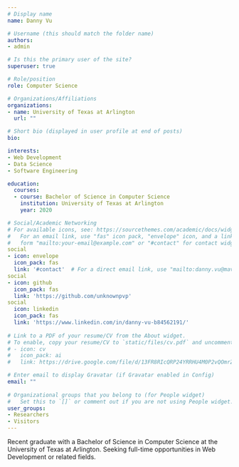 ```yaml
---
# Display name
name: Danny Vu

# Username (this should match the folder name)
authors:
- admin

# Is this the primary user of the site?
superuser: true

# Role/position
role: Computer Science

# Organizations/Affiliations
organizations:
- name: University of Texas at Arlington
  url: ""

# Short bio (displayed in user profile at end of posts)
bio: 

interests:
- Web Development
- Data Science
- Software Engineering

education:
  courses:
  - course: Bachelor of Science in Computer Science
    institution: University of Texas at Arlington
    year: 2020

# Social/Academic Networking
# For available icons, see: https://sourcethemes.com/academic/docs/widgets/#icons
#   For an email link, use "fas" icon pack, "envelope" icon, and a link in the
#   form "mailto:your-email@example.com" or "#contact" for contact widget.
social
- icon: envelope
  icon_pack: fas
  link: '#contact'  # For a direct email link, use "mailto:danny.vu@mavs.uta.edu".
social
- icon: github
  icon_pack: fas
  link: 'https://github.com/unknownpvp'
social
  icon: linkedin
  icon_pack: fas
  link: 'https://www.linkedin.com/in/danny-vu-b84562191/'
  
# Link to a PDF of your resume/CV from the About widget.
# To enable, copy your resume/CV to `static/files/cv.pdf` and uncomment the lines below.  
# - icon: cv
#   icon_pack: ai
#   link: https://drive.google.com/file/d/13FR8RIcQRP24YRRHU4M0P2vQOmrZjM_e/view?usp=sharing

# Enter email to display Gravatar (if Gravatar enabled in Config)
email: ""
  
# Organizational groups that you belong to (for People widget)
#   Set this to `[]` or comment out if you are not using People widget.  
user_groups:
- Researchers
- Visitors
---
```


Recent graduate with a Bachelor of Science in Computer Science at the University of Texas at Arlington. Seeking full-time opportunities in Web Development or related fields.
